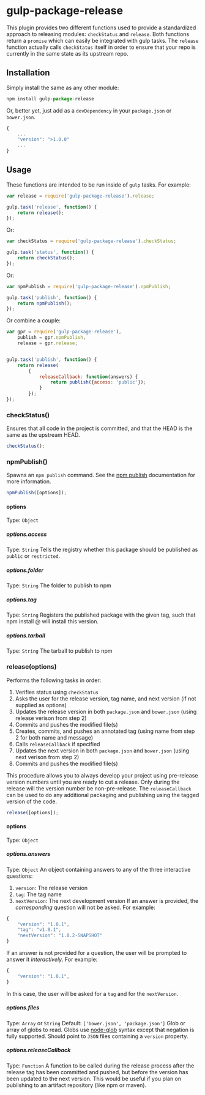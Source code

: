 # gulp-package-release
This plugin provides two different functions used to provide a standardized approach to releasing modules: `checkStatus` and `release`.  Both functions return a `promise` which can easily be integrated with gulp tasks.  The `release` function actually calls `checkStatus` itself in order to ensure that your repo is currently in the same state as its upstream repo.

## Installation
Simply install the same as any other module:
```javascript
npm install gulp-package-release
```
Or, better yet, just add as a `devDependency` in your `package.json` or `bower.json`.
```javascript
{
    ...
    "version": ">1.0.0"
    ...
}
```

## Usage
These functions are intended to be run inside of `gulp` tasks.  For example:
```javascript
var release = require('gulp-package-release').release;

gulp.task('release', function() {
    return release();
});
```
Or:
```javascript
var checkStatus = require('gulp-package-release').checkStatus;

gulp.task('status', function() {
    return checkStatus();
});
```
Or:
```javascript
var npmPublish = require('gulp-package-release').npmPublish;

gulp.task('publish', function() {
    return npmPublish();
});
```
Or combine a couple:
```javascript
var gpr = require('gulp-package-release'),
    publish = gpr.npmPublish,
    release = gpr.release;


gulp.task('publish', function() {
    return release(
        {
            releaseCallback: function(answers) {
                return publish({access: 'public'});
            }
        });
});
```

### checkStatus()
Ensures that all code in the project is committed, and that the HEAD is the same as the upstream HEAD.

```javascript
checkStatus();
```

### npmPublish()
Spawns an `npm publish` command.  See the [npm publish](https://docs.npmjs.com/cli/publish) documentation for more information.

```javascript
npmPublish([options]);
```
#### options
Type: `Object`
##### options.access
Type: `String`
Tells the registry whether this package should be published as `public` or `restricted`.
##### options.folder
Type: `String`
The folder to publish to npm
##### options.tag
Type: `String`
Registers the published package with the given tag, such that npm install <name>@<tag> will install this version.
##### options.tarball
Type: `String`
The tarball to publish to npm

### release(options)
Performs the following tasks in order:

1. Verifies status using `checkStatus`
2. Asks the user for the release version, tag name, and next version (if not supplied as options) 
3. Updates the release version in both `package.json` and `bower.json` (using release verison from step 2)
4. Commits and pushes the modified file(s)
5. Creates, commits, and pushes an annotated tag (using name from step 2 for both name and message)
6. Calls `releaseCallback` if specified
7. Updates the next version in both `package.json` and `bower.json` (using next verison from step 2)
8. Commits and pushes the modified file(s)

This procedure allows you to always develop your project using pre-release version numbers until you are ready to cut a release.  Only during the release will the version number be non-pre-release.  The `releaseCallback` can be used to do any additional packaging and publishing using the tagged version of the code.

```javascript
release([options]);
```
#### options
Type: `Object`
##### options.answers
Type: `Object`
An object containing answers to any of the three interactive questions:
1. `version`: The release version
2. `tag`: The tag name
3. `nextVersion`:  The next development version
If an answer is provided, the _corresponding_ question will not be asked.  For example: 
```javascript
{
    "version": "1.0.1",
    "tag": "v1.0.1",
    "nextVersion": "1.0.2-SNAPSHOT"
}
```
If an answer is not provided for a question, the user will be prompted to answer it _interactively_.  For example:
```javascript
{
    "version": "1.0.1",
}
```
In this case, the user will be asked for a `tag` and for the `nextVersion`.
##### options.files
Type: `Array` or `String`  Default: `['bower.json', 'package.json']`
Glob or array of globs to read. Globs use [node-glob](https://github.com/isaacs/node-glob) syntax except that negation is fully supported.  Should point to `JSON` files containing a `version` property.
##### options.releaseCallback
Type: `Function`
A function to be called during the release process after the release tag has been committed and pushed, but before the version has been updated to the next version.  This would be useful if you plan on publishing to an artifact repository (like npm or maven).

